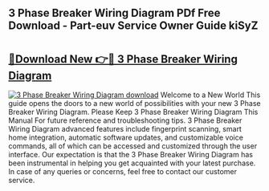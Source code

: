 ## 3 Phase Breaker Wiring Diagram PDf Free Download - Part-euv Service Owner Guide kiSyZ

# <h2><a href="http://dflezx.blite.top/?on=3+Phase+Breaker+Wiring+Diagram">🔗Download New 👉🔴 3 Phase Breaker Wiring Diagram</a></h2>

[![3 Phase Breaker Wiring Diagram download](https://i.imgur.com/lujVjoI.png)](http://dflezx.blite.top/?on=3+Phase+Breaker+Wiring+Diagram)
Welcome to a New World This guide opens the doors to a new world of possibilities with your new 3 Phase Breaker Wiring Diagram. Please Keep 3 Phase Breaker Wiring Diagram This Manual For future reference and troubleshooting tips. 3 Phase Breaker Wiring Diagram advanced features include fingerprint scanning, smart home integration, automatic software updates, and customizable voice commands, all of which can be accessed and customized through the user interface. Our expectation is that the 3 Phase Breaker Wiring Diagram has been instrumental in helping you get acquainted with your latest purchase. In case of any queries or concerns, feel free to contact our customer service.
